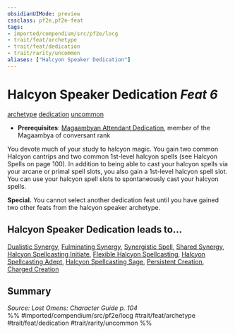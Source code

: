 ```yaml
---
obsidianUIMode: preview
cssclass: pf2e,pf2e-feat
tags:
- imported/compendium/src/pf2e/locg
- trait/feat/archetype
- trait/feat/dedication
- trait/rarity/uncommon
aliases: ["Halcyon Speaker Dedication"]
---
```

# Halcyon Speaker Dedication  *Feat 6*  
[archetype](archetype.md)  [dedication](dedication.md)  [uncommon](uncommon.md)  

- **Prerequisites**: [Magaambyan Attendant Dedication](magaambyan-attendant-dedication-locg.md), member of the Magaambya of conversant rank

You devote much of your study to halcyon magic. You gain two common Halcyon cantrips and two common 1st-level halcyon spells (see Halcyon Spells on page 100). In addition to being able to cast your halcyon spells via your arcane or primal spell slots, you also gain a 1st-level halcyon spell slot. You can use your halcyon spell slots to spontaneously cast your halcyon spells.

**Special.** You cannot select another dedication feat until you have gained two other feats from the halcyon speaker archetype.

## Halcyon Speaker Dedication leads to...

[Dualistic Synergy](dualistic-synergy-locg.md), [Fulminating Synergy](fulminating-synergy-locg.md), [Synergistic Spell](synergistic-spell-locg.md), [Shared Synergy](shared-synergy-locg.md), [Halcyon Spellcasting Initiate](halcyon-spellcasting-initiate-locg.md), [Flexible Halcyon Spellcasting](flexible-halcyon-spellcasting-locg.md), [Halcyon Spellcasting Adept](halcyon-spellcasting-adept-locg.md), [Halcyon Spellcasting Sage](halcyon-spellcasting-sage-locg.md), [Persistent Creation](persistent-creation-locg.md), [Charged Creation](charged-creation-locg.md)

## Summary

*Source: Lost Omens: Character Guide p. 104*  
%% #imported/compendium/src/pf2e/locg #trait/feat/archetype #trait/feat/dedication #trait/rarity/uncommon %%
